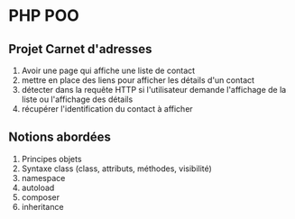 # PHP POO

## Projet Carnet d'adresses

1. Avoir une page qui affiche une liste de contact
2. mettre en place des liens pour afficher les détails d'un contact
3. détecter dans la requête HTTP si l'utilisateur demande l'affichage de la liste ou l'affichage des détails
4. récupérer l'identification du contact à afficher

## Notions abordées

1. Principes objets
2. Syntaxe class (class, attributs, méthodes, visibilité)
3. namespace
4. autoload
5. composer
6. inheritance
